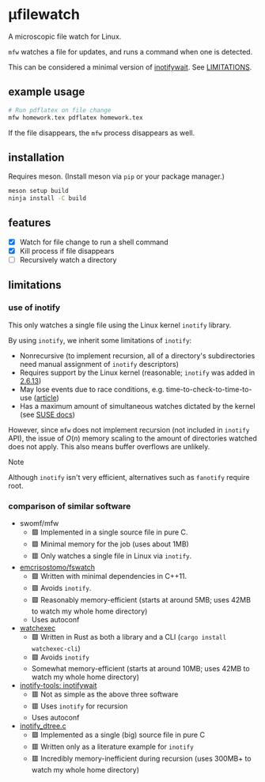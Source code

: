 # μfilewatch

A microscopic file watch for Linux.

`mfw` watches a file for updates, and runs a command when one is detected.

This can be considered a minimal version of
[inotifywait](https://linux.die.net/man/1/inotifywait). See [LIMITATIONS](#limitations).

## example usage

```bash
# Run pdflatex on file change
mfw homework.tex pdflatex homework.tex
```

If the file disappears, the `mfw` process disappears as well.

## installation

Requires meson. (Install meson via `pip` or your package manager.)

```bash
meson setup build
ninja install -C build
```

## features

- [x] Watch for file change to run a shell command
- [x] Kill process if file disappears
- [ ] Recursively watch a directory

## limitations

### use of inotify

This only watches a single file using the Linux kernel `inotify` library.

By using `inotify`, we inherit some limitations of `inotify`:
* Nonrecursive (to implement recursion, all of a directory's
subdirectories need manual assignment of `inotify` descriptors)
* Requires support by the Linux kernel (reasonable; `inotify` was added in [2.6.13](https://en.wikipedia.org/wiki/Inotify#:~:text=2.6.13))
* May lose events due to race conditions, e.g. time-to-check-to-time-to-use
([article](https://www.wingolog.org/archives/2018/05/21/correct-or-inotify-pick-one))
* Has a maximum amount of simultaneous watches dictated by the kernel (see [SUSE docs](https://www.suse.com/support/kb/doc/?id=000020048#:~:text=cat%20/proc))

However, since `mfw` does not implement recursion (not included in `inotify` API),
the issue of $O(n)$ memory scaling to the amount of directories watched does not apply.
This also means buffer overflows are unlikely.

> [!NOTE]
> Although `inotify` isn't very efficient, alternatives such as `fanotify` require root.

### comparison of similar software

* swomf/mfw
  * 🟩 Implemented in a single source file in pure C.
  * 🟩 Minimal memory for the job (uses about 1MB)
  * 🟥 Only watches a single file in Linux via `inotify`.
* [emcrisostomo/fswatch](https://github.com/emcrisostomo/fswatch)
  * 🟩 Written with minimal dependencies in C++11.
  * 🟩 Avoids `inotify`.
  * 🟩 Reasonably memory-efficient (starts at around 5MB; uses 42MB to watch my whole home directory)
  * Uses autoconf
* [watchexec](https://github.com/watchexec/watchexec)
  * 🟩 Written in Rust as both a library and a CLI (`cargo install watchexec-cli`)
  * 🟩 Avoids `inotify`
  * Somewhat memory-efficient (starts at around 10MB; uses 42MB to watch my whole home directory)
* [inotify-tools: inotifywait](https://github.com/inotify-tools/inotify-tools)
  * 🟥 Not as simple as the above three software
  * 🟥 Uses `inotify` for recursion
  * Uses autoconf
* [inotify_dtree.c](https://www.man7.org/tlpi/code/online/dist/inotify/inotify_dtree.c.html)
  * 🟩 Implemented as a single (big) source file in pure C
  * 🟥 Written only as a literature example for `inotify`
  * 🟥 Incredibly memory-inefficient during recursion (uses 300MB+ to watch my whole home directory)
